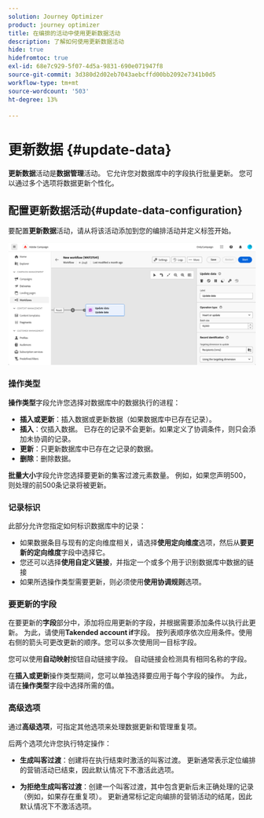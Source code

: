 ```yaml
---
solution: Journey Optimizer
product: journey optimizer
title: 在编排的活动中使用更新数据活动
description: 了解如何使用更新数据活动
hide: true
hidefromtoc: true
exl-id: 68e7c929-5f07-4d5a-9831-690e071947f8
source-git-commit: 3d380d2d02eb7043aebcffd00bb2092e7341b0d5
workflow-type: tm+mt
source-wordcount: '503'
ht-degree: 13%

---
```


# 更新数据 {#update-data}

**更新数据**&#x200B;活动是&#x200B;**数据管理**&#x200B;活动。 它允许您对数据库中的字段执行批量更新。 您可以通过多个选项将数据更新个性化。

<!--
The **Operation type** field lets you choose the process to be carried out on the data in the database. Select the first option to add data or update (it if it has already been added). You can also only add data, only update data, or delete data. Select the **Update and merge collections** to select a primary record to link duplicates to, and delete those duplicates safely

Specify how to identify the records in the database: if data relate to an existing targeting dimension, select the **Using the targeting dimension** option and select the targeting dimension and fields to update. Otherwise, specify one or more custom links to identify the data in the database, or direct use of reconciliation keys.

Select the fields to update and reconciliation settings. You can use the **Auto-mapping** option to automatically identify the fields to be updated.

The **Advanced options** section let you specify additional settings to manage data and duplicates.

Toggle the **Generate an outbound transition** option to add an outbound transition that will be activated at the end of the execution of the **Update data** activity. The update generally marks the end of a targeting workflow and therefore the option is not activated by default.

Toggle the **Generate an outbound transition for rejects** option to add an outbound transition containing records that have not been correctly processed after the update (for example if there is a duplicate). The update generally marks the end of a targeting workflow and therefore the option is not activated by default.
-->

## 配置更新数据活动{#update-data-configuration}

要配置&#x200B;**更新数据**&#x200B;活动，请从将该活动添加到您的编排活动并定义标签开始。

![](../assets/workflow-update-data.png)

### 操作类型

**操作类型**&#x200B;字段允许您选择对数据库中的数据执行的进程：

* **插入或更新**：插入数据或更新数据（如果数据库中已存在记录）。
* **插入**：仅插入数据。 已存在的记录不会更新。如果定义了协调条件，则只会添加未协调的记录。
* **更新**：只更新数据库中已存在之记录的数据。
* **删除**：删除数据。

**批量大小**&#x200B;字段允许您选择要更新的集客过渡元素数量。 例如，如果您声明500，则处理的前500条记录将被更新。

### 记录标识

此部分允许您指定如何标识数据库中的记录：

* 如果数据条目与现有的定向维度相关，请选择&#x200B;**使用定向维度**&#x200B;选项，然后从&#x200B;**要更新的定向维度**&#x200B;字段中选择它。
* 您还可以选择&#x200B;**使用自定义链接**，并指定一个或多个用于识别数据库中数据的链接
* 如果所选操作类型需要更新，则必须使用&#x200B;**使用协调规则**&#x200B;选项。

### 要更新的字段

在要更新的&#x200B;**字段**&#x200B;部分中，添加将应用更新的字段，并根据需要添加条件以执行此更新。 为此，请使用&#x200B;**Takended account if**&#x200B;字段。 按列表顺序依次应用条件。使用右侧的箭头可更改更新的顺序。您可以多次使用同一目标字段。

您可以使用&#x200B;**自动映射**&#x200B;按钮自动链接字段。 自动链接会检测具有相同名称的字段。

在&#x200B;**插入或更新**&#x200B;操作类型期间，您可以单独选择要应用于每个字段的操作。 为此，请在&#x200B;**操作类型**&#x200B;字段中选择所需的值。

### 高级选项

通过&#x200B;**高级选项**，可指定其他选项来处理数据更新和管理重复项。

<!--
* **Disable automatic key management**
* **Disable audit**
* **Empty the destination value if the source value is empty**
* **Update all columns with matching names**
* **Ignore records which concern the same target**: only the first in the list of expressions will be considered
-->

后两个选项允许您执行特定操作：

* **生成叫客过渡**：创建将在执行结束时激活的叫客过渡。 更新通常表示定位编排的营销活动已结束，因此默认情况下不激活此选项。

* **为拒绝生成叫客过渡**：创建一个叫客过渡，其中包含更新后未正确处理的记录（例如，如果存在重复项）。 更新通常标记定向编排的营销活动的结尾，因此默认情况下不激活选项。
